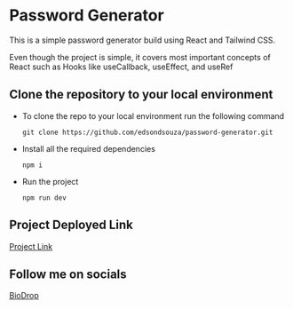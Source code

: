 # Password Generator

This is a simple password generator build using React and Tailwind CSS. 

Even though the project is simple, it covers most important concepts of React such as Hooks like useCallback, useEffect, and useRef

## Clone the repository to your local environment
- To clone the repo to your local environment run the following command
  ```
  git clone https://github.com/edsondsouza/password-generator.git
  ```
- Install all the required dependencies
  ```
  npm i
  ```
- Run the project
  ```
  npm run dev
  ```
## Project Deployed Link
[Project Link](https://6533282a9c63b31477358fb2--gleeful-phoenix-a8260a.netlify.app/)

## Follow me on socials
[BioDrop](https://www.biodrop.io/edsondsouza)